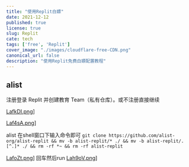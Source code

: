 ```yaml
---
title: "使用Replit白嫖"
date: 2021-12-12
published: true
license: true
slug: Replit
cate: tech
tags: ['free', 'Replit']
cover_image: "./images/cloudflare-free-CDN.png"
canonical_url: false
description: "使用Replit免费白嫖配置教程"
---
```

## alist

注册登录 Replit 并创建教育 Team（私有仓库）。或不注册直接继续

[LafkDI.png](https://s1.ax1x.com/2022/04/18/LafkDI.png)]

[Laf4sA.png](https://s1.ax1x.com/2022/04/18/Laf4sA.png)]

alist 在shell窗口下输入命令即可
`git clone https://github.com/alist-org/alist-replit && mv -b alist-replit/* ./ && mv -b alist-replit/.[^.]* ./ && rm -rf *~ && rm -rf alist-replit`

[LafoZt.png](https://s1.ax1x.com/2022/04/18/LafoZt.png)]
回车然后run [Lah9oV.png](https://s1.ax1x.com/2022/04/18/Lah9oV.png)]

